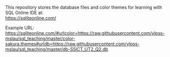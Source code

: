 This repository stores the database files and color themes for learning with SQL Online IDE at:  
https://sqliteonline.com/

Example URL:  
https://sqliteonline.com/#urlcolor=https://raw.githubusercontent.com/ylpss-mslau/sql_teaching/master/color-sakura.themes#urldb=https://raw.githubusercontent.com/ylpss-mslau/sql_teaching/master/db-S5ICT_UT2_Q2.db
